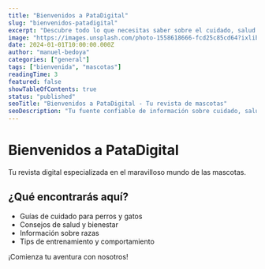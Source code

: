 ```yaml
---
title: "Bienvenidos a PataDigital"
slug: "bienvenidos-patadigital"
excerpt: "Descubre todo lo que necesitas saber sobre el cuidado, salud y bienestar de tus mascotas en nuestra revista digital especializada en perros y gatos."
image: "https://images.unsplash.com/photo-1558618666-fcd25c85cd64?ixlib=rb-4.0.3&auto=format&fit=crop&w=800&q=80"
date: 2024-01-01T10:00:00.000Z
author: "manuel-bedoya"
categories: ["general"]
tags: ["bienvenida", "mascotas"]
readingTime: 3
featured: false
showTableOfContents: true
status: "published"
seoTitle: "Bienvenidos a PataDigital - Tu revista de mascotas"
seoDescription: "Tu fuente confiable de información sobre cuidado, salud y bienestar de perros y gatos."
---
```


# Bienvenidos a PataDigital

Tu revista digital especializada en el maravilloso mundo de las mascotas.

## ¿Qué encontrarás aquí?

- Guías de cuidado para perros y gatos
- Consejos de salud y bienestar
- Información sobre razas
- Tips de entrenamiento y comportamiento

¡Comienza tu aventura con nosotros!